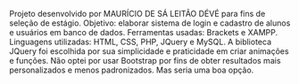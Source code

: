 Projeto desenvolvido por MAURÍCIO DE SÁ LEITÃO DÉVÉ para fins de seleção de estágio.
Objetivo: elaborar sistema de login e cadastro de alunos e usuários em banco de dados.
Ferramentas usadas: Brackets e XAMPP.
Linguagens utilizadas: HTML, CSS, PHP, JQuery e MySQL.
A biblioteca JQuery foi escolhida por sua simplicidade e praticidade em criar animações e funções.
Não optei por usar Bootstrap por fins de obter resultados mais personalizados e menos padronizados. Mas seria uma boa opção.



